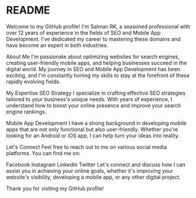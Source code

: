 # README
Welcome to my GitHub profile! I'm Salman RK, a seasoned professional with over 12 years of experience in the fields of SEO and Mobile App Development. I've dedicated my career to mastering these domains and have become an expert in both industries.

About Me
I'm passionate about optimizing websites for search engines, creating user-friendly mobile apps, and helping businesses succeed in the digital world. My journey in SEO and Mobile App Development has been exciting, and I'm constantly honing my skills to stay at the forefront of these rapidly evolving fields.

My Expertise
SEO Strategy
I specialize in crafting effective SEO strategies tailored to your business's unique needs. With years of experience, I understand how to boost your online presence and improve your search engine rankings.

Mobile App Development
I have a strong background in developing mobile apps that are not only functional but also user-friendly. Whether you're looking for an Android or iOS app, I can help turn your ideas into reality.

Let's Connect
Feel free to reach out to me on various social media platforms. You can find me on:

Facebook
Instagram
LinkedIn
Twitter
Let's connect and discuss how I can assist you in achieving your online goals, whether it's improving your website's visibility, developing a mobile app, or any other digital project.

Thank you for visiting my GitHub profile!
